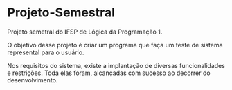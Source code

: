 # Projeto-Semestral
Projeto semetral do IFSP de Lógica da Programação 1.


O objetivo desse projeto é criar um programa que faça um teste de sistema represental para o usuário.

Nos requisitos do sistema, existe a implantação de diversas funcionalidades e restrições. Toda elas foram,
alcançadas com sucesso ao decorrer do desenvolvimento.
